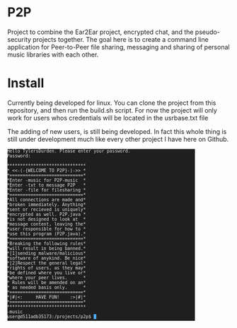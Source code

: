 # P2P 
Project to combine the Ear2Ear project, encrypted chat, and the pseudo-security projects together. 
The goal here is to create a command line application for Peer-to-Peer file sharing, messaging and
sharing of personal music libraries with each other.

# Install 
Currently being developed for linux. You can clone the project from this repository, 
and then run the build.sh script. For now the project will only work for users whos
credentials will be located in the usrbase.txt file 

The adding of new users, is still being developed. In fact this whole thing is still under 
development much like every other project I have here on Github. 

![loginScreen.png](https://raw.githubusercontent.com/TylersDurden/p2p/master/loginScreen.png)